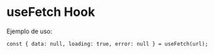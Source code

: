 # useFetch Hook

Ejemplo de uso:
```
const { data: null, loading: true, error: null } = useFetch(url);
```